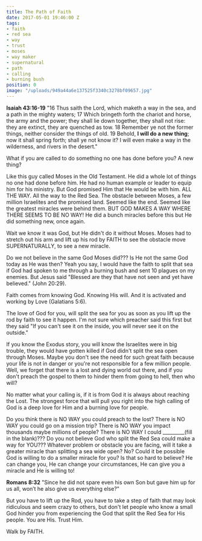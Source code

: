 ```yaml
---
title: The Path of Faith
date: 2017-05-01 19:46:00 Z
tags:
- faith
- red sea
- way
- trust
- moses
- way maker
- supernatural
- path
- calling
- burning bush
position: 0
image: "/uploads/949a44a6e137525f3340c3278bf09657.jpg"
---
```


**Isaiah 43:16-19**
"16 Thus saith the Lord, which maketh a way in the sea, and a path in the mighty waters;
17 Which bringeth forth the chariot and horse, the army and the power; they shall lie down together, they shall not rise: they are extinct, they are quenched as tow.
18 Remember ye not the former things, neither consider the things of old.
19 Behold, **I will do a new thing**; now it shall spring forth; shall ye not know it? I will even make a way in the wilderness, and rivers in the desert."

What if you are called to do something no one has done before you? A new thing?

Like this guy called Moses in the Old Testament. He did a whole lot of things no one had done before him. He had no human example or leader to equip him for his ministry.
But God promised Him that He would be with him. ALL THE WAY.
All the way to the Red Sea. The obstacle between Moses, a few million Israelites and the promised land. 
Seemed like the end. Seemed like the greatest miracles were behind them.
BUT GOD MAKES A WAY WHERE THERE SEEMS TO BE NO WAY!
He did a bunch miracles before this but He did something new, once again. 

Wait we know it was God, but He didn't do it without Moses. Moses had to stretch out his arm and lift up his rod by FAITH to see the obstacle move SUPERNATURALLY, to see a new miracle.

Do we not believe in the same God Moses did??? Is He not the same God today as He was then? Yeah you say, I would have the faith to split that sea if God had spoken to me through a burning bush and sent 10 plagues on my enemies. But Jesus said "Blessed are they that have not seen and yet have believed." (John 20:29).

Faith comes from knowing God. Knowing His will. And it is activated and working by Love (Galatians 5:6).

The love of God for you, will split the sea for you as soon as you lift up the rod by faith to see it happen.
I'm not sure which preacher said this first but they said "If you can't see it on the inside, you will never see it on the outside."

If you know the Exodus story, you will know the Israelites were in big trouble, they would have gotten killed if God didn't split the sea open through Moses. Maybe you don't see the need for such great faith because your life is not in danger or you're not responsible for a few million people. 
Well, we forget that there is a lost and dying world out there, and if you don't preach the gospel to them to hinder them from going to hell, then who will?

No matter what your calling is, if it is from God it is always about reaching the Lost.
The strongest force that will pull you right into the high calling of God is a deep love for Him and a burning love for people. 

Do you think there is NO WAY you could preach to the lost? There is NO WAY you could go on a mission trip? There is NO WAY you impact thousands maybe millions of people? There is NO WAY I could _________(fill in the blank)???
Do you not believe God who split the Red Sea could make a way for YOU???
Whatever problem or obstacle you are facing, will it take a greater miracle than splitting a sea wide open? No? Could it be possible God is willing to do a smaller miracle for you?
Is that so hard to believe?
He can change you, He can change your circumstances, He can give you a miracle and He is willing to!

**Romans 8:32**
"Since he did not spare even his own Son but gave him up for us all, won’t he also give us everything else?"

But you have to lift up the Rod, you have to take a step of faith that may look ridiculous and seem crazy to others, but don't let people who know a small God hinder you from experiencing the God that split the Red Sea for His people.
You are His. Trust Him.

Walk by FAITH.






 
 
